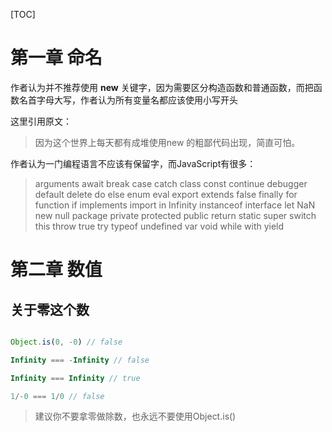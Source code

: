 [TOC]

# 第一章 命名

作者认为并不推荐使用 **new** 关键字，因为需要区分构造函数和普通函数，而把函数名首字母大写，作者认为所有变量名都应该使用小写开头

这里引用原文：
> 因为这个世界上每天都有成堆使用new 的粗鄙代码出现，简直可怕。

作者认为一门编程语言不应该有保留字，而JavaScript有很多：

> arguments await break case catch class const continue debugger default delete do else
> enum eval export extends false finally for function if implements import in Infinity
> instanceof interface let NaN new null package private protected public return static
> super switch this throw true try typeof undefined var void while with yield


# 第二章 数值

## 关于零这个数

```javascript

Object.is(0, -0) // false

Infinity === -Infinity // false

Infinity === Infinity // true

1/-0 === 1/0 // false

```

> 建议你不要拿零做除数，也永远不要使用Object.is()





